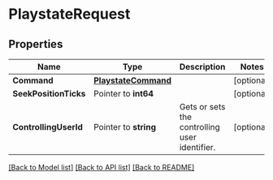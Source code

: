 # PlaystateRequest

## Properties

Name | Type | Description | Notes
------------ | ------------- | ------------- | -------------
**Command** | [**PlaystateCommand**](PlaystateCommand.md) |  | [optional] 
**SeekPositionTicks** | Pointer to **int64** |  | [optional] 
**ControllingUserId** | Pointer to **string** | Gets or sets the controlling user identifier. | [optional] 

[[Back to Model list]](../README.md#documentation-for-models) [[Back to API list]](../README.md#documentation-for-api-endpoints) [[Back to README]](../README.md)


